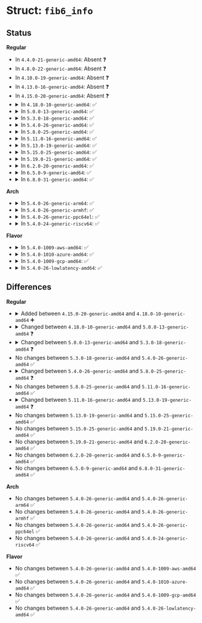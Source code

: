 # Struct: <code>fib6_info</code>

## Status
<b>Regular</b>
<ul>
<li>
In <code>4.4.0-21-generic-amd64</code>: Absent ❓
</li>
<li>
In <code>4.8.0-22-generic-amd64</code>: Absent ❓
</li>
<li>
In <code>4.10.0-19-generic-amd64</code>: Absent ❓
</li>
<li>
In <code>4.13.0-16-generic-amd64</code>: Absent ❓
</li>
<li>
In <code>4.15.0-20-generic-amd64</code>: Absent ❓
</li>
<li>
<details>
<summary>In <code>4.18.0-10-generic-amd64</code>: ✅</summary>

```c
struct fib6_info {
    struct fib6_table * fib6_table;
    struct fib6_info * fib6_next;
    struct fib6_node * fib6_node;
    struct list_head fib6_siblings;
    unsigned int fib6_nsiblings;
    atomic_t fib6_ref;
    long unsigned int expires;
    struct dst_metrics * fib6_metrics;
    struct rt6key fib6_dst;
    u32 fib6_flags;
    struct rt6key fib6_src;
    struct rt6key fib6_prefsrc;
    struct rt6_info * * rt6i_pcpu;
    struct rt6_exception_bucket * rt6i_exception_bucket;
    u32 fib6_metric;
    u8 fib6_protocol;
    u8 fib6_type;
    u8 exception_bucket_flushed;
    u8 should_flush;
    u8 dst_nocount;
    u8 dst_nopolicy;
    u8 dst_host;
    u8 unused;
    struct fib6_nh fib6_nh;
    struct callback_head rcu;
}
```
</details>
</li>
<li>
<details>
<summary>In <code>5.0.0-13-generic-amd64</code>: ✅</summary>

```c
struct fib6_info {
    struct fib6_table * fib6_table;
    struct fib6_info * fib6_next;
    struct fib6_node * fib6_node;
    struct list_head fib6_siblings;
    unsigned int fib6_nsiblings;
    atomic_t fib6_ref;
    long unsigned int expires;
    struct dst_metrics * fib6_metrics;
    struct rt6key fib6_dst;
    u32 fib6_flags;
    struct rt6key fib6_src;
    struct rt6key fib6_prefsrc;
    struct rt6_info * * rt6i_pcpu;
    struct rt6_exception_bucket * rt6i_exception_bucket;
    long unsigned int last_probe;
    u32 fib6_metric;
    u8 fib6_protocol;
    u8 fib6_type;
    u8 exception_bucket_flushed;
    u8 should_flush;
    u8 dst_nocount;
    u8 dst_nopolicy;
    u8 dst_host;
    u8 unused;
    struct fib6_nh fib6_nh;
    struct callback_head rcu;
}
```
</details>
</li>
<li>
<details>
<summary>In <code>5.3.0-18-generic-amd64</code>: ✅</summary>

```c
struct fib6_info {
    struct fib6_table * fib6_table;
    struct fib6_info * fib6_next;
    struct fib6_node * fib6_node;
    struct list_head fib6_siblings;
    struct list_head nh_list;
    unsigned int fib6_nsiblings;
    refcount_t fib6_ref;
    long unsigned int expires;
    struct dst_metrics * fib6_metrics;
    struct rt6key fib6_dst;
    u32 fib6_flags;
    struct rt6key fib6_src;
    struct rt6key fib6_prefsrc;
    u32 fib6_metric;
    u8 fib6_protocol;
    u8 fib6_type;
    u8 should_flush;
    u8 dst_nocount;
    u8 dst_nopolicy;
    u8 dst_host;
    u8 fib6_destroying;
    u8 unused;
    struct callback_head rcu;
    struct nexthop * nh;
    struct fib6_nh[0] fib6_nh;
}
```
</details>
</li>
<li>
<details>
<summary>In <code>5.4.0-26-generic-amd64</code>: ✅</summary>

```c
struct fib6_info {
    struct fib6_table * fib6_table;
    struct fib6_info * fib6_next;
    struct fib6_node * fib6_node;
    struct list_head fib6_siblings;
    struct list_head nh_list;
    unsigned int fib6_nsiblings;
    refcount_t fib6_ref;
    long unsigned int expires;
    struct dst_metrics * fib6_metrics;
    struct rt6key fib6_dst;
    u32 fib6_flags;
    struct rt6key fib6_src;
    struct rt6key fib6_prefsrc;
    u32 fib6_metric;
    u8 fib6_protocol;
    u8 fib6_type;
    u8 should_flush;
    u8 dst_nocount;
    u8 dst_nopolicy;
    u8 dst_host;
    u8 fib6_destroying;
    u8 unused;
    struct callback_head rcu;
    struct nexthop * nh;
    struct fib6_nh[0] fib6_nh;
}
```
</details>
</li>
<li>
<details>
<summary>In <code>5.8.0-25-generic-amd64</code>: ✅</summary>

```c
struct fib6_info {
    struct fib6_table * fib6_table;
    struct fib6_info * fib6_next;
    struct fib6_node * fib6_node;
    struct list_head fib6_siblings;
    struct list_head nh_list;
    unsigned int fib6_nsiblings;
    refcount_t fib6_ref;
    long unsigned int expires;
    struct dst_metrics * fib6_metrics;
    struct rt6key fib6_dst;
    u32 fib6_flags;
    struct rt6key fib6_src;
    struct rt6key fib6_prefsrc;
    u32 fib6_metric;
    u8 fib6_protocol;
    u8 fib6_type;
    u8 should_flush;
    u8 dst_nocount;
    u8 dst_nopolicy;
    u8 fib6_destroying;
    u8 offload;
    u8 trap;
    u8 unused;
    struct callback_head rcu;
    struct nexthop * nh;
    struct fib6_nh[0] fib6_nh;
}
```
</details>
</li>
<li>
<details>
<summary>In <code>5.11.0-16-generic-amd64</code>: ✅</summary>

```c
struct fib6_info {
    struct fib6_table * fib6_table;
    struct fib6_info * fib6_next;
    struct fib6_node * fib6_node;
    struct list_head fib6_siblings;
    struct list_head nh_list;
    unsigned int fib6_nsiblings;
    refcount_t fib6_ref;
    long unsigned int expires;
    struct dst_metrics * fib6_metrics;
    struct rt6key fib6_dst;
    u32 fib6_flags;
    struct rt6key fib6_src;
    struct rt6key fib6_prefsrc;
    u32 fib6_metric;
    u8 fib6_protocol;
    u8 fib6_type;
    u8 should_flush;
    u8 dst_nocount;
    u8 dst_nopolicy;
    u8 fib6_destroying;
    u8 offload;
    u8 trap;
    u8 unused;
    struct callback_head rcu;
    struct nexthop * nh;
    struct fib6_nh[0] fib6_nh;
}
```
</details>
</li>
<li>
<details>
<summary>In <code>5.13.0-19-generic-amd64</code>: ✅</summary>

```c
struct fib6_info {
    struct fib6_table * fib6_table;
    struct fib6_info * fib6_next;
    struct fib6_node * fib6_node;
    struct list_head fib6_siblings;
    struct list_head nh_list;
    unsigned int fib6_nsiblings;
    refcount_t fib6_ref;
    long unsigned int expires;
    struct dst_metrics * fib6_metrics;
    struct rt6key fib6_dst;
    u32 fib6_flags;
    struct rt6key fib6_src;
    struct rt6key fib6_prefsrc;
    u32 fib6_metric;
    u8 fib6_protocol;
    u8 fib6_type;
    u8 should_flush;
    u8 dst_nocount;
    u8 dst_nopolicy;
    u8 fib6_destroying;
    u8 offload;
    u8 trap;
    u8 offload_failed;
    u8 unused;
    struct callback_head rcu;
    struct nexthop * nh;
    struct fib6_nh[0] fib6_nh;
}
```
</details>
</li>
<li>
<details>
<summary>In <code>5.15.0-25-generic-amd64</code>: ✅</summary>

```c
struct fib6_info {
    struct fib6_table * fib6_table;
    struct fib6_info * fib6_next;
    struct fib6_node * fib6_node;
    struct list_head fib6_siblings;
    struct list_head nh_list;
    unsigned int fib6_nsiblings;
    refcount_t fib6_ref;
    long unsigned int expires;
    struct dst_metrics * fib6_metrics;
    struct rt6key fib6_dst;
    u32 fib6_flags;
    struct rt6key fib6_src;
    struct rt6key fib6_prefsrc;
    u32 fib6_metric;
    u8 fib6_protocol;
    u8 fib6_type;
    u8 offload;
    u8 trap;
    u8 offload_failed;
    u8 should_flush;
    u8 dst_nocount;
    u8 dst_nopolicy;
    u8 fib6_destroying;
    u8 unused;
    struct callback_head rcu;
    struct nexthop * nh;
    struct fib6_nh[0] fib6_nh;
}
```
</details>
</li>
<li>
<details>
<summary>In <code>5.19.0-21-generic-amd64</code>: ✅</summary>

```c
struct fib6_info {
    struct fib6_table * fib6_table;
    struct fib6_info * fib6_next;
    struct fib6_node * fib6_node;
    struct list_head fib6_siblings;
    struct list_head nh_list;
    unsigned int fib6_nsiblings;
    refcount_t fib6_ref;
    long unsigned int expires;
    struct dst_metrics * fib6_metrics;
    struct rt6key fib6_dst;
    u32 fib6_flags;
    struct rt6key fib6_src;
    struct rt6key fib6_prefsrc;
    u32 fib6_metric;
    u8 fib6_protocol;
    u8 fib6_type;
    u8 offload;
    u8 trap;
    u8 offload_failed;
    u8 should_flush;
    u8 dst_nocount;
    u8 dst_nopolicy;
    u8 fib6_destroying;
    u8 unused;
    struct callback_head rcu;
    struct nexthop * nh;
    struct fib6_nh[0] fib6_nh;
}
```
</details>
</li>
<li>
<details>
<summary>In <code>6.2.0-20-generic-amd64</code>: ✅</summary>

```c
struct fib6_info {
    struct fib6_table * fib6_table;
    struct fib6_info * fib6_next;
    struct fib6_node * fib6_node;
    struct list_head fib6_siblings;
    struct list_head nh_list;
    unsigned int fib6_nsiblings;
    refcount_t fib6_ref;
    long unsigned int expires;
    struct dst_metrics * fib6_metrics;
    struct rt6key fib6_dst;
    u32 fib6_flags;
    struct rt6key fib6_src;
    struct rt6key fib6_prefsrc;
    u32 fib6_metric;
    u8 fib6_protocol;
    u8 fib6_type;
    u8 offload;
    u8 trap;
    u8 offload_failed;
    u8 should_flush;
    u8 dst_nocount;
    u8 dst_nopolicy;
    u8 fib6_destroying;
    u8 unused;
    struct callback_head rcu;
    struct nexthop * nh;
    struct fib6_nh[0] fib6_nh;
}
```
</details>
</li>
<li>
<details>
<summary>In <code>6.5.0-9-generic-amd64</code>: ✅</summary>

```c
struct fib6_info {
    struct fib6_table * fib6_table;
    struct fib6_info * fib6_next;
    struct fib6_node * fib6_node;
    struct list_head fib6_siblings;
    struct list_head nh_list;
    unsigned int fib6_nsiblings;
    refcount_t fib6_ref;
    long unsigned int expires;
    struct dst_metrics * fib6_metrics;
    struct rt6key fib6_dst;
    u32 fib6_flags;
    struct rt6key fib6_src;
    struct rt6key fib6_prefsrc;
    u32 fib6_metric;
    u8 fib6_protocol;
    u8 fib6_type;
    u8 offload;
    u8 trap;
    u8 offload_failed;
    u8 should_flush;
    u8 dst_nocount;
    u8 dst_nopolicy;
    u8 fib6_destroying;
    u8 unused;
    struct callback_head rcu;
    struct nexthop * nh;
    struct fib6_nh[0] fib6_nh;
}
```
</details>
</li>
<li>
<details>
<summary>In <code>6.8.0-31-generic-amd64</code>: ✅</summary>

```c
struct fib6_info {
    struct fib6_table * fib6_table;
    struct fib6_info * fib6_next;
    struct fib6_node * fib6_node;
    struct list_head fib6_siblings;
    struct list_head nh_list;
    unsigned int fib6_nsiblings;
    refcount_t fib6_ref;
    long unsigned int expires;
    struct dst_metrics * fib6_metrics;
    struct rt6key fib6_dst;
    u32 fib6_flags;
    struct rt6key fib6_src;
    struct rt6key fib6_prefsrc;
    u32 fib6_metric;
    u8 fib6_protocol;
    u8 fib6_type;
    u8 offload;
    u8 trap;
    u8 offload_failed;
    u8 should_flush;
    u8 dst_nocount;
    u8 dst_nopolicy;
    u8 fib6_destroying;
    u8 unused;
    struct callback_head rcu;
    struct nexthop * nh;
    struct fib6_nh[0] fib6_nh;
}
```
</details>
</li>
</ul>
<b>Arch</b>
<ul>
<li>
<details>
<summary>In <code>5.4.0-26-generic-arm64</code>: ✅</summary>

```c
struct fib6_info {
    struct fib6_table * fib6_table;
    struct fib6_info * fib6_next;
    struct fib6_node * fib6_node;
    struct list_head fib6_siblings;
    struct list_head nh_list;
    unsigned int fib6_nsiblings;
    refcount_t fib6_ref;
    long unsigned int expires;
    struct dst_metrics * fib6_metrics;
    struct rt6key fib6_dst;
    u32 fib6_flags;
    struct rt6key fib6_src;
    struct rt6key fib6_prefsrc;
    u32 fib6_metric;
    u8 fib6_protocol;
    u8 fib6_type;
    u8 should_flush;
    u8 dst_nocount;
    u8 dst_nopolicy;
    u8 dst_host;
    u8 fib6_destroying;
    u8 unused;
    struct callback_head rcu;
    struct nexthop * nh;
    struct fib6_nh[0] fib6_nh;
}
```
</details>
</li>
<li>
<details>
<summary>In <code>5.4.0-26-generic-armhf</code>: ✅</summary>

```c
struct fib6_info {
    struct fib6_table * fib6_table;
    struct fib6_info * fib6_next;
    struct fib6_node * fib6_node;
    struct list_head fib6_siblings;
    struct list_head nh_list;
    unsigned int fib6_nsiblings;
    refcount_t fib6_ref;
    long unsigned int expires;
    struct dst_metrics * fib6_metrics;
    struct rt6key fib6_dst;
    u32 fib6_flags;
    struct rt6key fib6_src;
    struct rt6key fib6_prefsrc;
    u32 fib6_metric;
    u8 fib6_protocol;
    u8 fib6_type;
    u8 should_flush;
    u8 dst_nocount;
    u8 dst_nopolicy;
    u8 dst_host;
    u8 fib6_destroying;
    u8 unused;
    struct callback_head rcu;
    struct nexthop * nh;
    struct fib6_nh[0] fib6_nh;
}
```
</details>
</li>
<li>
<details>
<summary>In <code>5.4.0-26-generic-ppc64el</code>: ✅</summary>

```c
struct fib6_info {
    struct fib6_table * fib6_table;
    struct fib6_info * fib6_next;
    struct fib6_node * fib6_node;
    struct list_head fib6_siblings;
    struct list_head nh_list;
    unsigned int fib6_nsiblings;
    refcount_t fib6_ref;
    long unsigned int expires;
    struct dst_metrics * fib6_metrics;
    struct rt6key fib6_dst;
    u32 fib6_flags;
    struct rt6key fib6_src;
    struct rt6key fib6_prefsrc;
    u32 fib6_metric;
    u8 fib6_protocol;
    u8 fib6_type;
    u8 should_flush;
    u8 dst_nocount;
    u8 dst_nopolicy;
    u8 dst_host;
    u8 fib6_destroying;
    u8 unused;
    struct callback_head rcu;
    struct nexthop * nh;
    struct fib6_nh[0] fib6_nh;
}
```
</details>
</li>
<li>
<details>
<summary>In <code>5.4.0-24-generic-riscv64</code>: ✅</summary>

```c
struct fib6_info {
    struct fib6_table * fib6_table;
    struct fib6_info * fib6_next;
    struct fib6_node * fib6_node;
    struct list_head fib6_siblings;
    struct list_head nh_list;
    unsigned int fib6_nsiblings;
    refcount_t fib6_ref;
    long unsigned int expires;
    struct dst_metrics * fib6_metrics;
    struct rt6key fib6_dst;
    u32 fib6_flags;
    struct rt6key fib6_src;
    struct rt6key fib6_prefsrc;
    u32 fib6_metric;
    u8 fib6_protocol;
    u8 fib6_type;
    u8 should_flush;
    u8 dst_nocount;
    u8 dst_nopolicy;
    u8 dst_host;
    u8 fib6_destroying;
    u8 unused;
    struct callback_head rcu;
    struct nexthop * nh;
    struct fib6_nh[0] fib6_nh;
}
```
</details>
</li>
</ul>
<b>Flavor</b>
<ul>
<li>
<details>
<summary>In <code>5.4.0-1009-aws-amd64</code>: ✅</summary>

```c
struct fib6_info {
    struct fib6_table * fib6_table;
    struct fib6_info * fib6_next;
    struct fib6_node * fib6_node;
    struct list_head fib6_siblings;
    struct list_head nh_list;
    unsigned int fib6_nsiblings;
    refcount_t fib6_ref;
    long unsigned int expires;
    struct dst_metrics * fib6_metrics;
    struct rt6key fib6_dst;
    u32 fib6_flags;
    struct rt6key fib6_src;
    struct rt6key fib6_prefsrc;
    u32 fib6_metric;
    u8 fib6_protocol;
    u8 fib6_type;
    u8 should_flush;
    u8 dst_nocount;
    u8 dst_nopolicy;
    u8 dst_host;
    u8 fib6_destroying;
    u8 unused;
    struct callback_head rcu;
    struct nexthop * nh;
    struct fib6_nh[0] fib6_nh;
}
```
</details>
</li>
<li>
<details>
<summary>In <code>5.4.0-1010-azure-amd64</code>: ✅</summary>

```c
struct fib6_info {
    struct fib6_table * fib6_table;
    struct fib6_info * fib6_next;
    struct fib6_node * fib6_node;
    struct list_head fib6_siblings;
    struct list_head nh_list;
    unsigned int fib6_nsiblings;
    refcount_t fib6_ref;
    long unsigned int expires;
    struct dst_metrics * fib6_metrics;
    struct rt6key fib6_dst;
    u32 fib6_flags;
    struct rt6key fib6_src;
    struct rt6key fib6_prefsrc;
    u32 fib6_metric;
    u8 fib6_protocol;
    u8 fib6_type;
    u8 should_flush;
    u8 dst_nocount;
    u8 dst_nopolicy;
    u8 dst_host;
    u8 fib6_destroying;
    u8 unused;
    struct callback_head rcu;
    struct nexthop * nh;
    struct fib6_nh[0] fib6_nh;
}
```
</details>
</li>
<li>
<details>
<summary>In <code>5.4.0-1009-gcp-amd64</code>: ✅</summary>

```c
struct fib6_info {
    struct fib6_table * fib6_table;
    struct fib6_info * fib6_next;
    struct fib6_node * fib6_node;
    struct list_head fib6_siblings;
    struct list_head nh_list;
    unsigned int fib6_nsiblings;
    refcount_t fib6_ref;
    long unsigned int expires;
    struct dst_metrics * fib6_metrics;
    struct rt6key fib6_dst;
    u32 fib6_flags;
    struct rt6key fib6_src;
    struct rt6key fib6_prefsrc;
    u32 fib6_metric;
    u8 fib6_protocol;
    u8 fib6_type;
    u8 should_flush;
    u8 dst_nocount;
    u8 dst_nopolicy;
    u8 dst_host;
    u8 fib6_destroying;
    u8 unused;
    struct callback_head rcu;
    struct nexthop * nh;
    struct fib6_nh[0] fib6_nh;
}
```
</details>
</li>
<li>
<details>
<summary>In <code>5.4.0-26-lowlatency-amd64</code>: ✅</summary>

```c
struct fib6_info {
    struct fib6_table * fib6_table;
    struct fib6_info * fib6_next;
    struct fib6_node * fib6_node;
    struct list_head fib6_siblings;
    struct list_head nh_list;
    unsigned int fib6_nsiblings;
    refcount_t fib6_ref;
    long unsigned int expires;
    struct dst_metrics * fib6_metrics;
    struct rt6key fib6_dst;
    u32 fib6_flags;
    struct rt6key fib6_src;
    struct rt6key fib6_prefsrc;
    u32 fib6_metric;
    u8 fib6_protocol;
    u8 fib6_type;
    u8 should_flush;
    u8 dst_nocount;
    u8 dst_nopolicy;
    u8 dst_host;
    u8 fib6_destroying;
    u8 unused;
    struct callback_head rcu;
    struct nexthop * nh;
    struct fib6_nh[0] fib6_nh;
}
```
</details>
</li>
</ul>

## Differences
<b>Regular</b>
<ul>
<li>
<details>
<summary>Added between <code>4.15.0-20-generic-amd64</code> and <code>4.18.0-10-generic-amd64</code> ➕</summary>

```c
struct fib6_info {
    struct fib6_table * fib6_table;
    struct fib6_info * fib6_next;
    struct fib6_node * fib6_node;
    struct list_head fib6_siblings;
    unsigned int fib6_nsiblings;
    atomic_t fib6_ref;
    long unsigned int expires;
    struct dst_metrics * fib6_metrics;
    struct rt6key fib6_dst;
    u32 fib6_flags;
    struct rt6key fib6_src;
    struct rt6key fib6_prefsrc;
    struct rt6_info * * rt6i_pcpu;
    struct rt6_exception_bucket * rt6i_exception_bucket;
    u32 fib6_metric;
    u8 fib6_protocol;
    u8 fib6_type;
    u8 exception_bucket_flushed;
    u8 should_flush;
    u8 dst_nocount;
    u8 dst_nopolicy;
    u8 dst_host;
    u8 unused;
    struct fib6_nh fib6_nh;
    struct callback_head rcu;
}
```
</details>
</li>
<li>
<details>
<summary>Changed between <code>4.18.0-10-generic-amd64</code> and <code>5.0.0-13-generic-amd64</code> ❓</summary>
<ul>
<li>
<b>Field added. </b>
<code>long unsigned int last_probe</code>
</li>
</ul>
</details>
</li>
<li>
<details>
<summary>Changed between <code>5.0.0-13-generic-amd64</code> and <code>5.3.0-18-generic-amd64</code> ❓</summary>
<ul>
<li>
<b>Field added. </b>
<code>struct list_head nh_list</code>
</li>
<li>
<b>Field added. </b>
<code>u8 fib6_destroying</code>
</li>
<li>
<b>Field added. </b>
<code>struct nexthop * nh</code>
</li>
<li>
<b>Field removed. </b>
<code>struct rt6_info * * rt6i_pcpu</code>
</li>
<li>
<b>Field removed. </b>
<code>struct rt6_exception_bucket * rt6i_exception_bucket</code>
</li>
<li>
<b>Field removed. </b>
<code>long unsigned int last_probe</code>
</li>
<li>
<b>Field removed. </b>
<code>u8 exception_bucket_flushed</code>
</li>
<li>
<b>Field type changed. </b>
<code>atomic_t fib6_ref</code> ➡️ <code>refcount_t fib6_ref</code>
</li>
<li>
<b>Field type changed. </b>
<code>struct fib6_nh fib6_nh</code> ➡️ <code>struct fib6_nh[0] fib6_nh</code>
</li>
</ul>
</details>
</li>
<li>
No changes between <code>5.3.0-18-generic-amd64</code> and <code>5.4.0-26-generic-amd64</code> ✅
</li>
<li>
<details>
<summary>Changed between <code>5.4.0-26-generic-amd64</code> and <code>5.8.0-25-generic-amd64</code> ❓</summary>
<ul>
<li>
<b>Field added. </b>
<code>u8 offload</code>
</li>
<li>
<b>Field added. </b>
<code>u8 trap</code>
</li>
<li>
<b>Field removed. </b>
<code>u8 dst_host</code>
</li>
</ul>
</details>
</li>
<li>
No changes between <code>5.8.0-25-generic-amd64</code> and <code>5.11.0-16-generic-amd64</code> ✅
</li>
<li>
<details>
<summary>Changed between <code>5.11.0-16-generic-amd64</code> and <code>5.13.0-19-generic-amd64</code> ❓</summary>
<ul>
<li>
<b>Field added. </b>
<code>u8 offload_failed</code>
</li>
</ul>
</details>
</li>
<li>
No changes between <code>5.13.0-19-generic-amd64</code> and <code>5.15.0-25-generic-amd64</code> ✅
</li>
<li>
No changes between <code>5.15.0-25-generic-amd64</code> and <code>5.19.0-21-generic-amd64</code> ✅
</li>
<li>
No changes between <code>5.19.0-21-generic-amd64</code> and <code>6.2.0-20-generic-amd64</code> ✅
</li>
<li>
No changes between <code>6.2.0-20-generic-amd64</code> and <code>6.5.0-9-generic-amd64</code> ✅
</li>
<li>
No changes between <code>6.5.0-9-generic-amd64</code> and <code>6.8.0-31-generic-amd64</code> ✅
</li>
</ul>
<b>Arch</b>
<ul>
<li>
No changes between <code>5.4.0-26-generic-amd64</code> and <code>5.4.0-26-generic-arm64</code> ✅
</li>
<li>
No changes between <code>5.4.0-26-generic-amd64</code> and <code>5.4.0-26-generic-armhf</code> ✅
</li>
<li>
No changes between <code>5.4.0-26-generic-amd64</code> and <code>5.4.0-26-generic-ppc64el</code> ✅
</li>
<li>
No changes between <code>5.4.0-26-generic-amd64</code> and <code>5.4.0-24-generic-riscv64</code> ✅
</li>
</ul>
<b>Flavor</b>
<ul>
<li>
No changes between <code>5.4.0-26-generic-amd64</code> and <code>5.4.0-1009-aws-amd64</code> ✅
</li>
<li>
No changes between <code>5.4.0-26-generic-amd64</code> and <code>5.4.0-1010-azure-amd64</code> ✅
</li>
<li>
No changes between <code>5.4.0-26-generic-amd64</code> and <code>5.4.0-1009-gcp-amd64</code> ✅
</li>
<li>
No changes between <code>5.4.0-26-generic-amd64</code> and <code>5.4.0-26-lowlatency-amd64</code> ✅
</li>
</ul>

